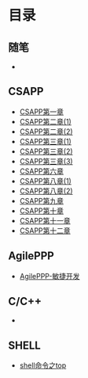 # 目录

## 随笔

-   

## CSAPP  

- [CSAPP第一章](source/CSAPP/CSAPP_ch1.md) 
- [CSAPP第二章(1)](source/CSAPP/CSAPP_ch2_1.md)
- [CSAPP第二章(2)](source/CSAPP/CSAPP_ch2_2.md)
- [CSAPP第三章(1)](source/CSAPP/CSAPP_ch3_1.md)
- [CSAPP第三章(2)](source/CSAPP/CSAPP_ch3_2.md)
- [CSAPP第三章(3)](source/CSAPP/CSAPP_ch3_3.md)
- [CSAPP第六章](source/CSAPP/CSAPP_ch6.md)
- [CSAPP第八章(1)](source/CSAPP/CSAPP_ch8_1.md)
- [CSAPP第八章(2)](source/CSAPP/CSAPP_ch8_1.md)
- [CSAPP第九章](source/CSAPP/CSAPP_ch9.md)
- [CSAPP第十章](source/CSAPP/CSAPP_ch10.md)
- [CSAPP第十一章](source/CSAPP/CSAPP_ch11.md)
- [CSAPP第十二章](source/CSAPP/CSAPP_ch12.md)

## AgilePPP

- [AgilePPP-敏捷开发](source/AgilePPP/AgilePPP_ch1_5.md)

## C/C++

-   

## SHELL

- [shell命令之top](source/shell/shell-top.md)
